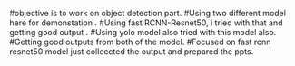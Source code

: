 #objective is to work on object detection part.
#Using two different model here for demonstation .
#Using fast RCNN-Resnet50, i tried with that and getting good output .
#Using yolo model also tried with this model also.
#Getting good outputs from both of the model.
#Focused on fast rcnn resnet50 model just colleccted the output and prepared the ppts.
